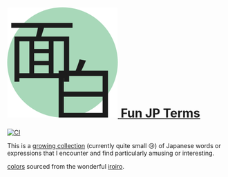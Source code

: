 # [![logo] Fun JP Terms][website]

[![CI](https://github.com/spenserblack/fun-jp-terms/actions/workflows/ci.yml/badge.svg)](https://github.com/spenserblack/fun-jp-terms/actions/workflows/ci.yml)

This is a [growing collection][terms] (currently quite small :cry:) of Japanese
words or expressions that I encounter and find particularly amusing or
interesting.

[colors](./src/style/variables/colors.styl) sourced from the wonderful [iroiro].

[logo]: ./logo.svg
[iroiro]: https://github.com/antfu/iroiro
[terms]: ./terms.json
[website]: https://fun-jp-terms.vercel.app/
